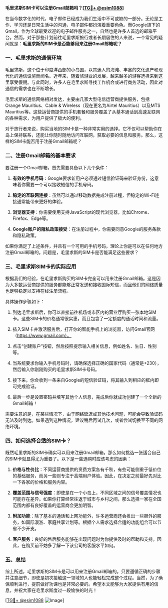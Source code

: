 **毛里求斯SIM卡可以注册Gmail邮箱吗？[[TG💪+ @esim1088](https://t.me/s/esim1088)]**

在当今数字化的时代，电子邮件已经成为我们生活中不可或缺的一部分。无论是工作、学习还是日常生活中的沟通，电子邮件都扮演着重要角色。而Google旗下的Gmail，作为全球最受欢迎的电子邮件服务之一，自然也是许多人首选的邮箱平台。然而，对于那些计划前往毛里求斯旅行或者长期居住的人来说，一个常见的疑问就是：**毛里求斯的SIM卡是否能够用来注册Gmail邮箱呢？**

### 一、毛里求斯的通信环境

毛里求斯，这个位于印度洋西部的小岛国，以其迷人的海滩、丰富的文化遗产和现代化的通信设施而闻名。近年来，随着旅游业的发展，越来越多的游客选择来到这里享受假期。与此同时，许多人在毛里求斯寻找工作机会或进行商务活动，因此对通信的需求也在不断增长。

毛里求斯的通信网络相对发达，主要由几家大型电信运营商提供服务，包括Orange Mauritius、Cable & Wireless（现在更名为Airtel Mauritius）以及MTS Mauritius等。这些运营商提供的手机套餐和服务覆盖了从基本通话到高速互联网的各种需求，为用户提供了极大的便利。

对于旅行者来说，购买当地的SIM卡是一种非常实用的选择。它不仅可以帮助你在岛上保持联系，还能让你随时随地访问互联网，获取必要的信息和服务。那么，这样的SIM卡能否用于注册Gmail邮箱呢？

### 二、注册Gmail邮箱的基本要求

要注册一个Gmail邮箱，首先需要具备以下几个条件：

1. **有效的手机号码**：Google要求新用户必须通过短信验证码来验证身份，这意味着你需要一个可以接收短信的手机号码。
   
2. **稳定的互联网连接**：虽然可以通过移动数据完成注册过程，但稳定的Wi-Fi连接通常能带来更好的体验。

3. **浏览器支持**：你需要使用支持JavaScript的现代浏览器，比如Chrome、Firefox、Edge等。

4. **Google账户的隐私政策接受**：在注册过程中，你需要同意Google的服务条款和隐私政策。

如果你满足了上述条件，并且有一个可用的手机号码，理论上你是可以在任何地方注册Gmail邮箱的。问题是，毛里求斯的SIM卡是否能满足这些要求？

### 三、毛里求斯SIM卡的实际应用

根据我们的经验，在毛里求斯购买的SIM卡完全可以用来注册Gmail邮箱。这是因为大多数运营商提供的服务都能够正常发送和接收国际短信，而且他们的网络质量也足够稳定以支持在线注册流程。

具体操作步骤如下：

1. 到达毛里求斯后，你可以直接前往机场或市区内的营业厅购买一张本地SIM卡。这些SIM卡的价格通常很实惠，而且包含了一定额度的通话时间和流量。

2. 插入SIM卡并激活服务后，打开你的智能手机上的浏览器，访问Gmail官网（https://www.gmail.com）。

3. 点击“创建账户”按钮，然后按照提示输入相关信息，例如姓名、生日、性别等。

4. 当系统要求你输入手机号码时，请确保选择正确的国家代码（通常是+230），然后输入你刚刚购买的毛里求斯SIM卡号码。

5. 接下来，你会收到一条来自Google的短信验证码，将其输入到相应的框内即可完成验证。

6. 最后一步是设置密码并填写其他个人信息，完成后你就成功创建了一个全新的Gmail邮箱！

需要注意的是，在某些情况下，由于网络延迟或其他技术问题，可能会导致验证码无法及时到达。如果遇到这种情况，建议稍后再试几次，或者尝试切换至不同的网络环境。

### 四、如何选择合适的SIM卡？

既然毛里求斯的SIM卡确实可以用来注册Gmail邮箱，那么如何挑选一张适合自己的SIM卡就显得尤为重要了。以下是一些选购时应该考虑的因素：

1. **价格与性价比**：不同运营商提供的资费方案各有千秋，有些可能侧重于低价位的基础服务，而另一些则专注于高端用户体验。因此，在决定之前最好先对比一下各家的价格和服务内容。

2. **覆盖范围与信号强度**：即使是在一个小岛上，不同区域之间的信号覆盖情况也可能存在差异。如果你打算经常往返于城市与乡村之间，那么选择一家在全国范围内都有良好覆盖的运营商会更加明智。

3. **附加功能**：除了基本的通话和上网功能外，许多运营商还会推出一些额外的服务，如国际漫游、家庭共享计划等。根据个人需求选择合适的功能组合可以节省不少开支。

4. **客户服务**：良好的售后服务能够在出现问题时为你提供及时的帮助和支持。因此，在购买前不妨多了解一下该公司的客服水平如何。

### 五、总结

综上所述，毛里求斯的SIM卡是可以用来注册Gmail邮箱的。只要遵循正确的步骤并注意细节，即使是初次接触这一领域的人也能轻松完成整个过程。当然，为了确保顺利进行，提前做好功课也是非常必要的。希望本文能够为大家提供有用的信息，并祝大家在毛里求斯度过一段愉快的时光！

[[TG💪+ @esim1088](https://t.me/s/esim1088) ![Image](https://i.postimg.cc/4NQfJmqS/Snipaste-2025-05-13-00-14-12.png)]